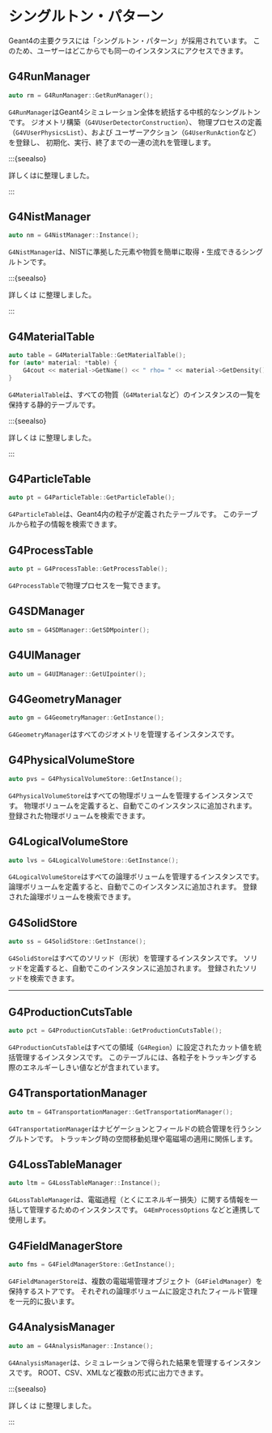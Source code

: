 # シングルトン・パターン

Geant4の主要クラスには「シングルトン・パターン」が採用されています。
このため、ユーザーはどこからでも同一のインスタンスにアクセスできます。

## G4RunManager

```cpp
auto rm = G4RunManager::GetRunManager();
```

`G4RunManager`はGeant4シミュレーション全体を統括する中核的なシングルトンです。
ジオメトリ構築（`G4VUserDetectorConstruction`）、
物理プロセスの定義（`G4VUserPhysicsList`）、および
ユーザーアクション（`G4UserRunAction`など）を登録し、
初期化、実行、終了までの一連の流れを管理します。

:::{seealso}

詳しくは[](./geant4-run-manager.md)に整理しました。

:::

## G4NistManager

```cpp
auto nm = G4NistManager::Instance();
```

`G4NistManager`は、NISTに準拠した元素や物質を簡単に取得・生成できるシングルトンです。

:::{seealso}

詳しくは
[](./geant4-material-nistmanager.md)
に整理しました。

:::

## G4MaterialTable

```cpp
auto table = G4MaterialTable::GetMaterialTable();
for (auto* material: *table) {
    G4cout << material->GetName() << " rho= " << material->GetDensity()/(g/cm3) << " g/cm3" << G4endl;
}
```

`G4MaterialTable`は、すべての物質（`G4Material`など）のインスタンスの一覧を保持する静的テーブルです。

:::{seealso}

詳しくは
[](./geant4-material-table.md)
に整理しました。

:::

## G4ParticleTable

```cpp
auto pt = G4ParticleTable::GetParticleTable();
```

`G4ParticleTable`は、Geant4内の粒子が定義されたテーブルです。
このテーブルから粒子の情報を検索できます。

## G4ProcessTable

```cpp
auto pt = G4ProcessTable::GetProcessTable();
```

`G4ProcessTable`で物理プロセスを一覧できます。

## G4SDManager

```cpp
auto sm = G4SDManager::GetSDMpointer();
```

## G4UIManager

```cpp
auto um = G4UIManager::GetUIpointer();
```

## G4GeometryManager

```cpp
auto gm = G4GeometryManager::GetInstance();
```

`G4GeometryManager`はすべてのジオメトリを管理するインスタンスです。

## G4PhysicalVolumeStore

```cpp
auto pvs = G4PhysicalVolumeStore::GetInstance();
```

`G4PhysicalVolumeStore`はすべての物理ボリュームを管理するインスタンスです。
物理ボリュームを定義すると、自動でこのインスタンスに追加されます。
登録された物理ボリュームを検索できます。

## G4LogicalVolumeStore

```cpp
auto lvs = G4LogicalVolumeStore::GetInstance();
```

`G4LogicalVolumeStore`はすべての論理ボリュームを管理するインスタンスです。
論理ボリュームを定義すると、自動でこのインスタンスに追加されます。
登録された論理ボリュームを検索できます。

## G4SolidStore

```cpp
auto ss = G4SolidStore::GetInstance();
```

`G4SolidStore`はすべてのソリッド（形状）を管理するインスタンスです。
ソリッドを定義すると、自動でこのインスタンスに追加されます。
登録されたソリッドを検索できます。

---

## G4ProductionCutsTable

```cpp
auto pct = G4ProductionCutsTable::GetProductionCutsTable();
```

`G4ProductionCutsTable`はすべての領域（`G4Region`）に設定されたカット値を統括管理するインスタンスです。
このテーブルには、各粒子をトラッキングする際のエネルギーしきい値などが含まれています。

## G4TransportationManager

```cpp
auto tm = G4TransportationManager::GetTransportationManager();
```

`G4TransportationManager`はナビゲーションとフィールドの統合管理を行うシングルトンです。
トラッキング時の空間移動処理や電磁場の適用に関係します。

## G4LossTableManager

```cpp
auto ltm = G4LossTableManager::Instance();
```

`G4LossTableManager`は、電磁過程（とくにエネルギー損失）に関する情報を一括して管理するためのインスタンスです。
`G4EmProcessOptions` などと連携して使用します。

## G4FieldManagerStore

```cpp
auto fms = G4FieldManagerStore::GetInstance();
```

`G4FieldManagerStore`は、複数の電磁場管理オブジェクト（`G4FieldManager`）を保持するストアです。
それぞれの論理ボリュームに設定されたフィールド管理を一元的に扱います。

## G4AnalysisManager

```cpp
auto am = G4AnalysisManager::Instance();
```

`G4AnalysisManager`は、シミュレーションで得られた結果を管理するインスタンスです。
ROOT、CSV、XMLなど複数の形式に出力できます。

:::{seealso}

詳しくは
[](./geant4-analysismanager.md)
に整理しました。

:::

